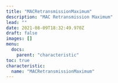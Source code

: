 ```yaml
---
title: "MACRetransmissionMaximum"
description: "MAC Retransmission Maximum"
lead: ""
date: 2021-08-09T18:32:49.970Z
draft: false
images: []
menu:
  docs:
    parent: "characteristic"
toc: true
characteristic:
  name: "MACRetransmissionMaximum"
---
```

